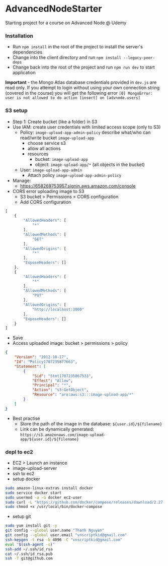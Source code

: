 # AdvancedNodeStarter

Starting project for a course on Advanced Node @ Udemy

### Installation

- Run `npm install` in the root of the project to install the server's dependencies
- Change into the client directory and run `npm install --legacy-peer-deps`
- Change back into the root of the project and run `npm run dev` to start application

**Important** - the Mongo Atlas database credentials provided in `dev.js` are read only. If you attempt to login without using your own connection string (covered in the course) you will get the following error `[0] MongoError: user is not allowed to do action [insert] on [advnode.users]`

### S3 setup
- Step 1: Create bucket (like a folder) in S3
- Use IAM: create user credentials with limited access scope (only to S3)
  - Policy: `image-upload-app-admin-policy` describe what/who can read/write bucket `image-upload-app`
    - choose service s3
    - allow all actions
    - resources
      - bucket: `image-upload-app`
      - object: `image-upload-app/*` (all objects in the bucket)
  - User: `image-upload-app-admin`
    - Attach policy `image-upload-app-admin-policy`
- Manage:
  - https://658269753957.signin.aws.amazon.com/console
- CORS error uploading image to S3
  - S3 bucket > Permissions > CORS configuration
  - Add CORS configuration
```js
[
    {
        "AllowedHeaders": [
            "*"
        ],
        "AllowedMethods": [
            "GET"
        ],
        "AllowedOrigins": [
            "*"
        ],
        "ExposeHeaders": []
    },
    {
        "AllowedHeaders": [
            "*"
        ],
        "AllowedMethods": [
            "PUT"
        ],
        "AllowedOrigins": [
            "http://localhost:3000"
        ],
        "ExposeHeaders": []
    }
]
```
  - Save
- Access uploaded image: bucket > permissions > policy
```json
{
    "Version": "2012-10-17",
    "Id": "Policy1707235877663",
    "Statement": [
        {
            "Sid": "Stmt1707235867533",
            "Effect": "Allow",
            "Principal": "*",
            "Action": "s3:GetObject",
            "Resource": "arn:aws:s3:::image-upload-app/*"
        }
    ]
}
```
- Best practise
  - Store the path of the image in the database: `${user.id}/${filename}`
  - Link can be dynamically generated: `https://s3.amazonaws.com/image-upload-app/${user.id}/${filename}`

### depl to ec2
- EC2 > Launch an instance
- image-upload-server
- ssh to ec2
- setup docker
```sh
sudo amazon-linux-extras install docker
sudo service docker start
sudo usermod -a -G docker ec2-user
sudo curl -L "https://github.com/docker/compose/releases/download/2.27.0/docker-compose-$(uname -s)-$(uname -m)" -o /usr/local/bin/docker-compose
sudo chmod +x /usr/local/bin/docker-compose
```
- setup git
```sh
sudo yum install git -y
git config --global user.name "Thanh Nguyen"
git config --global user.email "vnscriptkid@gmail.com"
ssh-keygen -t rsa -b 4096 -C "vnscriptkid@gmail.com"
eval "$(ssh-agent -s)"
ssh-add ~/.ssh/id_rsa
cat ~/.ssh/id_rsa.pub
ssh -T git@github.com
```
